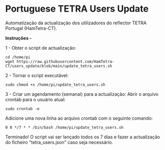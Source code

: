 # Portuguese TETRA Users Update

Automatização da actualização dos utilizadores do reflector TETRA Portugal (HamTetra-CT).

**Instruções -**

1 - Obter o script de actualização:
```
cd /home/pi
wget https://raw.githubusercontent.com/HamTetra-CT/users_update/blob/main/update_tetra_users.sh
```
2 - Tornar o script executável:
```
sudo chmod +x /home/pi/update_tetra_users.sh
```
3 - Criar um agendamento (semanal) para a actualização:
Abrir o arquivo crontab para o usuário atual:
```
sudo crontab -e
```
Adicione uma nova linha ao arquivo crontab com o seguinte comando:
```
0 0 */7 * * /bin/bash /home/pi/update_tetra_users.sh
```

Terminado! O script vai ser lançado todos os 7 dias e fazer a actualização do ficheiro "tetra_users.json" caso seja necessário. 
